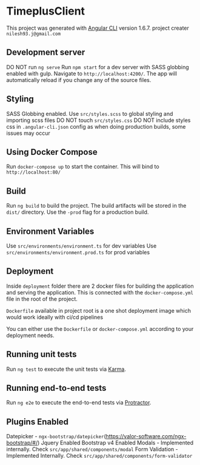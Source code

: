 # TimeplusClient

This project was generated with [Angular CLI](https://github.com/angular/angular-cli) version 1.6.7.
project creater `nilesh93.j@gmail.com`

## Development server

DO NOT run `ng serve`
Run `npm start` for a dev server with SASS globbing enabled with gulp.
Navigate to `http://localhost:4200/`. The app will automatically reload if you change any of the source files.

## Styling

SASS Globbing enabled.
Use `src/styles.scss` to global styling and importing scss files
DO NOT touch `src/styles.css`
DO NOT include styles css in `.angular-cli.json` config as when doing production builds, some issues may occur


## Using Docker Compose
 
Run `docker-compose up` to start the container. This will bind to `http://localhost:80/`

## Build

Run `ng build` to build the project. The build artifacts will be stored in the `dist/` directory. Use the `-prod` flag for a production build.


## Environment Variables

Use `src/environments/environment.ts` for dev variables
Use `src/environments/environment.prod.ts` for prod variables

## Deployment

Inside `deployment` folder there are 2 docker files for building the application and serving the application.
This is connected with the `docker-compose.yml` file in the root of the project.

`Dockerfile` available in project root is a one shot deployment image which would work ideally with ci/cd pipelines

You can either use the `Dockerfile` or `docker-compose.yml` according to your deployment needs.

## Running unit tests

Run `ng test` to execute the unit tests via [Karma](https://karma-runner.github.io).

## Running end-to-end tests

Run `ng e2e` to execute the end-to-end tests via [Protractor](http://www.protractortest.org/).

## Plugins Enabled

Datepicker - `ngx-bootstrap/datepicker`(https://valor-software.com/ngx-bootstrap/#/)
Jquery Enabled
Bootstrap v4 Enabled
Modals - Implemented internally. Check `src/app/shared/components/modal`
Form Validation - Implemented Internally. Check `src/app/shared/components/form-validator`
